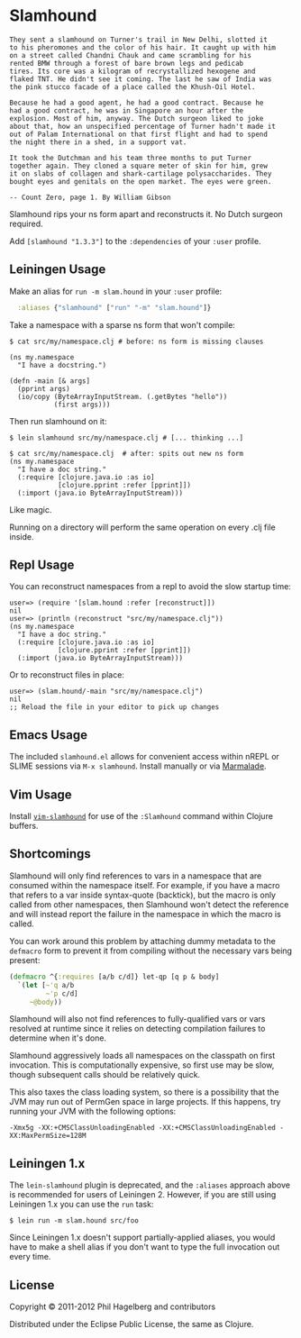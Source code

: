 # Slamhound

    They sent a slamhound on Turner's trail in New Delhi, slotted it
    to his pheromones and the color of his hair. It caught up with him
    on a street called Chandni Chauk and came scrambling for his
    rented BMW through a forest of bare brown legs and pedicab
    tires. Its core was a kilogram of recrystallized hexogene and
    flaked TNT. He didn't see it coming. The last he saw of India was
    the pink stucco facade of a place called the Khush-Oil Hotel.

    Because he had a good agent, he had a good contract. Because he
    had a good contract, he was in Singapore an hour after the
    explosion. Most of him, anyway. The Dutch surgeon liked to joke
    about that, how an unspecified percentage of Turner hadn't made it
    out of Palam International on that first flight and had to spend
    the night there in a shed, in a support vat.

    It took the Dutchman and his team three months to put Turner
    together again. They cloned a square meter of skin for him, grew
    it on slabs of collagen and shark-cartilage polysaccharides. They
    bought eyes and genitals on the open market. The eyes were green.

    -- Count Zero, page 1. By William Gibson

Slamhound rips your ns form apart and reconstructs it. No Dutch
surgeon required.

Add `[slamhound "1.3.3"]` to the `:dependencies` of your `:user` profile.

## Leiningen Usage

Make an alias for `run -m slam.hound` in your `:user` profile:

```clj
  :aliases {"slamhound" ["run" "-m" "slam.hound"]}
```

Take a namespace with a sparse ns form that won't compile:

    $ cat src/my/namespace.clj # before: ns form is missing clauses

    (ns my.namespace
      "I have a docstring.")

    (defn -main [& args]
      (pprint args)
      (io/copy (ByteArrayInputStream. (.getBytes "hello"))
               (first args)))

Then run slamhound on it:

    $ lein slamhound src/my/namespace.clj # [... thinking ...]

    $ cat src/my/namespace.clj  # after: spits out new ns form
    (ns my.namespace
      "I have a doc string."
      (:require [clojure.java.io :as io]
                [clojure.pprint :refer [pprint]])
      (:import (java.io ByteArrayInputStream)))

Like magic.

Running on a directory will perform the same operation on every .clj file inside.

## Repl Usage

You can reconstruct namespaces from a repl to avoid the slow startup time:

    user=> (require '[slam.hound :refer [reconstruct]])
    nil
    user=> (println (reconstruct "src/my/namespace.clj"))
    (ns my.namespace
      "I have a doc string."
      (:require [clojure.java.io :as io]
                [clojure.pprint :refer [pprint]])
      (:import (java.io ByteArrayInputStream)))

Or to reconstruct files in place:

    user=> (slam.hound/-main "src/my/namespace.clj")
    nil
    ;; Reload the file in your editor to pick up changes

## Emacs Usage

The included `slamhound.el` allows for convenient access within nREPL
or SLIME sessions via `M-x slamhound`. Install manually or via
[Marmalade](http://marmalade-repo.org).

## Vim Usage

Install [`vim-slamhound`](https://github.com/guns/vim-slamhound) for use
of the `:Slamhound` command within Clojure buffers.

## Shortcomings

Slamhound will only find references to vars in a namespace that are
consumed within the namespace itself. For example, if you have a macro
that refers to a var inside syntax-quote (backtick), but the macro is
only called from other namespaces, then Slamhound won't detect the
reference and will instead report the failure in the namespace in
which the macro is called.

You can work around this problem by attaching dummy metadata to the
`defmacro` form to prevent it from compiling without the necessary
vars being present:

```clj
(defmacro ^{:requires [a/b c/d]} let-qp [q p & body]
  `(let [~'q a/b
         ~'p c/d]
     ~@body))
```

Slamhound will also not find references to fully-qualified vars or
vars resolved at runtime since it relies on detecting compilation
failures to determine when it's done.

Slamhound aggressively loads all namespaces on the classpath on first
invocation. This is computationally expensive, so first use may be slow,
though subsequent calls should be relatively quick.

This also taxes the class loading system, so there is a possibility that
the JVM may run out of PermGen space in large projects. If this happens,
try running your JVM with the following options:

```
-Xmx5g -XX:+CMSClassUnloadingEnabled -XX:+CMSClassUnloadingEnabled -XX:MaxPermSize=128M
```

## Leiningen 1.x

The `lein-slamhound` plugin is deprecated, and the `:aliases` approach
above is recommended for users of Leiningen 2. However, if you are
still using Leiningen 1.x you can use the `run` task:

    $ lein run -m slam.hound src/foo

Since Leiningen 1.x doesn't support partially-applied aliases, you
would have to make a shell alias if you don't want to type the full
invocation out every time.

## License

Copyright © 2011-2012 Phil Hagelberg and contributors

Distributed under the Eclipse Public License, the same as Clojure.
